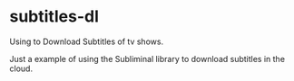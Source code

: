 subtitles-dl
============

Using to Download Subtitles of tv shows.

Just a example of using the Subliminal library to download subtitles in the cloud.
